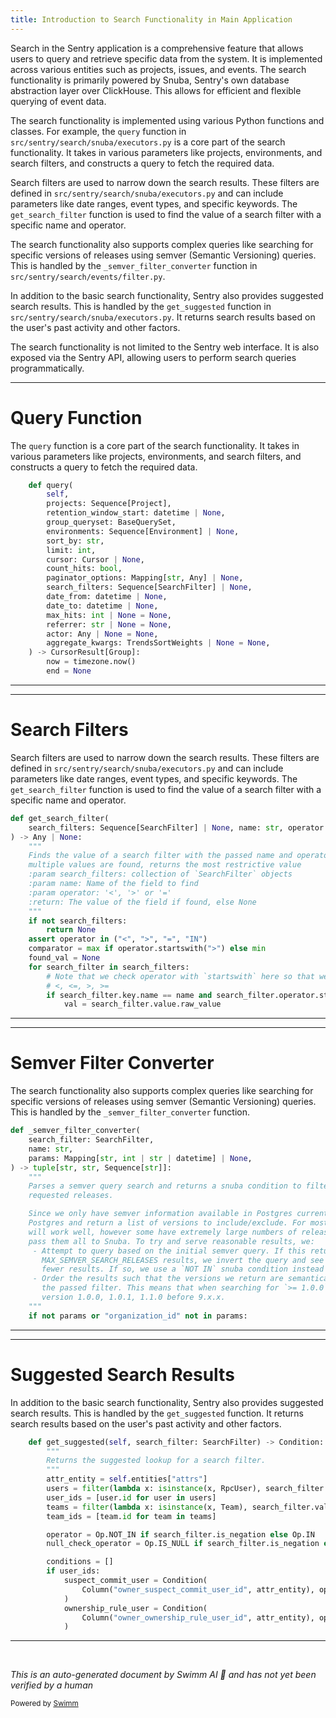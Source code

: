 ```yaml
---
title: Introduction to Search Functionality in Main Application
---
```

Search in the Sentry application is a comprehensive feature that allows users to query and retrieve specific data from the system. It is implemented across various entities such as projects, issues, and events. The search functionality is primarily powered by Snuba, Sentry's own database abstraction layer over ClickHouse. This allows for efficient and flexible querying of event data.

The search functionality is implemented using various Python functions and classes. For example, the `query` function in `src/sentry/search/snuba/executors.py` is a core part of the search functionality. It takes in various parameters like projects, environments, and search filters, and constructs a query to fetch the required data.

Search filters are used to narrow down the search results. These filters are defined in `src/sentry/search/snuba/executors.py` and can include parameters like date ranges, event types, and specific keywords. The `get_search_filter` function is used to find the value of a search filter with a specific name and operator.

The search functionality also supports complex queries like searching for specific versions of releases using semver (Semantic Versioning) queries. This is handled by the `_semver_filter_converter` function in `src/sentry/search/events/filter.py`.

In addition to the basic search functionality, Sentry also provides suggested search results. This is handled by the `get_suggested` function in `src/sentry/search/snuba/executors.py`. It returns search results based on the user's past activity and other factors.

The search functionality is not limited to the Sentry web interface. It is also exposed via the Sentry API, allowing users to perform search queries programmatically.

<SwmSnippet path="/src/sentry/search/snuba/executors.py" line="769">

---

# Query Function

The `query` function is a core part of the search functionality. It takes in various parameters like projects, environments, and search filters, and constructs a query to fetch the required data.

```python
    def query(
        self,
        projects: Sequence[Project],
        retention_window_start: datetime | None,
        group_queryset: BaseQuerySet,
        environments: Sequence[Environment] | None,
        sort_by: str,
        limit: int,
        cursor: Cursor | None,
        count_hits: bool,
        paginator_options: Mapping[str, Any] | None,
        search_filters: Sequence[SearchFilter] | None,
        date_from: datetime | None,
        date_to: datetime | None,
        max_hits: int | None = None,
        referrer: str | None = None,
        actor: Any | None = None,
        aggregate_kwargs: TrendsSortWeights | None = None,
    ) -> CursorResult[Group]:
        now = timezone.now()
        end = None
```

---

</SwmSnippet>

<SwmSnippet path="/src/sentry/search/snuba/executors.py" line="146">

---

# Search Filters

Search filters are used to narrow down the search results. These filters are defined in `src/sentry/search/snuba/executors.py` and can include parameters like date ranges, event types, and specific keywords. The `get_search_filter` function is used to find the value of a search filter with a specific name and operator.

```python
def get_search_filter(
    search_filters: Sequence[SearchFilter] | None, name: str, operator: str
) -> Any | None:
    """
    Finds the value of a search filter with the passed name and operator. If
    multiple values are found, returns the most restrictive value
    :param search_filters: collection of `SearchFilter` objects
    :param name: Name of the field to find
    :param operator: '<', '>' or '='
    :return: The value of the field if found, else None
    """
    if not search_filters:
        return None
    assert operator in ("<", ">", "=", "IN")
    comparator = max if operator.startswith(">") else min
    found_val = None
    for search_filter in search_filters:
        # Note that we check operator with `startswith` here so that we handle
        # <, <=, >, >=
        if search_filter.key.name == name and search_filter.operator.startswith(operator):
            val = search_filter.value.raw_value
```

---

</SwmSnippet>

<SwmSnippet path="/src/sentry/search/events/filter.py" line="356">

---

# Semver Filter Converter

The search functionality also supports complex queries like searching for specific versions of releases using semver (Semantic Versioning) queries. This is handled by the `_semver_filter_converter` function.

```python
def _semver_filter_converter(
    search_filter: SearchFilter,
    name: str,
    params: Mapping[str, int | str | datetime] | None,
) -> tuple[str, str, Sequence[str]]:
    """
    Parses a semver query search and returns a snuba condition to filter to the
    requested releases.

    Since we only have semver information available in Postgres currently, we query
    Postgres and return a list of versions to include/exclude. For most customers this
    will work well, however some have extremely large numbers of releases, and we can't
    pass them all to Snuba. To try and serve reasonable results, we:
     - Attempt to query based on the initial semver query. If this returns
       MAX_SEMVER_SEARCH_RELEASES results, we invert the query and see if it returns
       fewer results. If so, we use a `NOT IN` snuba condition instead of an `IN`.
     - Order the results such that the versions we return are semantically closest to
       the passed filter. This means that when searching for `>= 1.0.0`, we'll return
       version 1.0.0, 1.0.1, 1.1.0 before 9.x.x.
    """
    if not params or "organization_id" not in params:
```

---

</SwmSnippet>

<SwmSnippet path="/src/sentry/search/snuba/executors.py" line="1277">

---

# Suggested Search Results

In addition to the basic search functionality, Sentry also provides suggested search results. This is handled by the `get_suggested` function. It returns search results based on the user's past activity and other factors.

```python
    def get_suggested(self, search_filter: SearchFilter) -> Condition:
        """
        Returns the suggested lookup for a search filter.
        """
        attr_entity = self.entities["attrs"]
        users = filter(lambda x: isinstance(x, RpcUser), search_filter.value.raw_value)
        user_ids = [user.id for user in users]
        teams = filter(lambda x: isinstance(x, Team), search_filter.value.raw_value)
        team_ids = [team.id for team in teams]

        operator = Op.NOT_IN if search_filter.is_negation else Op.IN
        null_check_operator = Op.IS_NULL if search_filter.is_negation else Op.IS_NOT_NULL

        conditions = []
        if user_ids:
            suspect_commit_user = Condition(
                Column("owner_suspect_commit_user_id", attr_entity), operator, user_ids
            )
            ownership_rule_user = Condition(
                Column("owner_ownership_rule_user_id", attr_entity), operator, user_ids
            )
```

---

</SwmSnippet>

&nbsp;

*This is an auto-generated document by Swimm AI 🌊 and has not yet been verified by a human*

<SwmMeta version="3.0.0" repo-id="Z2l0aHViJTNBJTNBc2VudHJ5LWRlbW8lM0ElM0FTd2ltbS1EZW1v" repo-name="sentry-demo" doc-type="overview"><sup>Powered by [Swimm](/)</sup></SwmMeta>
